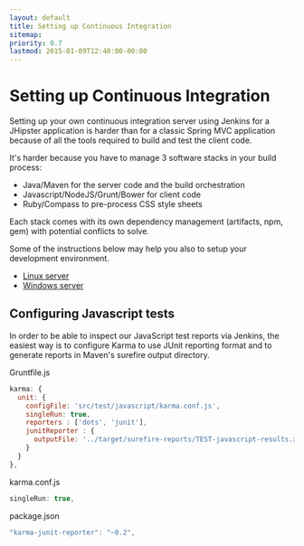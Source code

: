 ```yaml
---
layout: default
title: Setting up Continuous Integration
sitemap:
priority: 0.7
lastmod: 2015-01-09T12:40:00-00:00
---
```


# <i class="fa fa-check-square-o"></i> Setting up Continuous Integration

Setting up your own continuous integration server using Jenkins for a JHipster application is harder than for a classic Spring MVC application because of all the tools required to build and test the client code.

It's harder because you have to manage 3 software stacks in your build process:

- Java/Maven for the server code and the build orchestration
- Javascript/NodeJS/Grunt/Bower for client code
- Ruby/Compass to pre-process CSS style sheets

Each stack comes with its own dependency management (artifacts, npm, gem) with potential conflicts to solve.

Some of the instructions below may help you also to setup your development environment.

- [Linux server](/setting_up_ci_linux.html)
- [Windows server](/setting_up_ci_windows.html)

## Configuring Javascript tests

In order to be able to inspect our JavaScript test reports via Jenkins, the easiest way is to configure Karma to use JUnit reporting format and to generate reports in Maven's surefire output directory.

Gruntfile.js

~~~ javascript
karma: {
  unit: {
    configFile: 'src/test/javascript/karma.conf.js',
    singleRun: true,
    reporters : ['dots', 'junit'],
    junitReporter : {
      outputFile: '../target/surefire-reports/TEST-javascript-results.xml'
    }
  }
},
~~~

karma.conf.js

~~~ javascript
singleRun: true,
~~~

package.json

~~~ javascript
"karma-junit-reporter": "~0.2",
~~~

